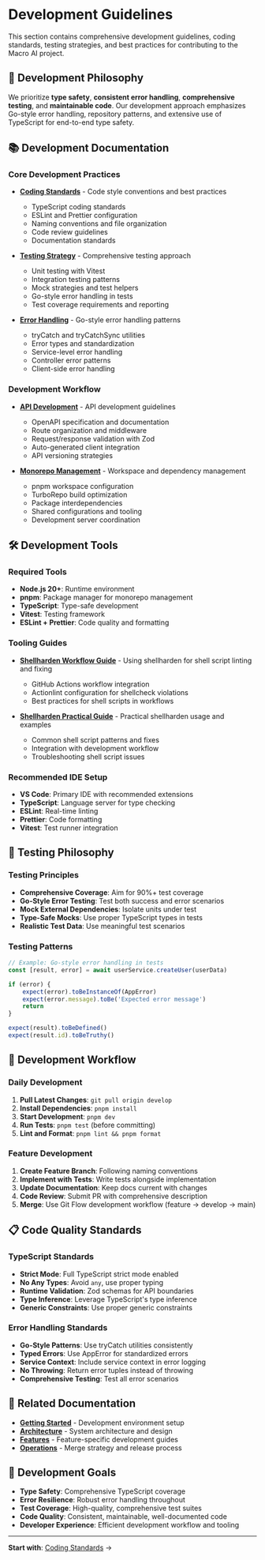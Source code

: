 # Development Guidelines

This section contains comprehensive development guidelines, coding standards, testing strategies, and best practices for
contributing to the Macro AI project.

## 🎯 Development Philosophy

We prioritize **type safety**, **consistent error handling**, **comprehensive testing**, and **maintainable code**.
Our development approach emphasizes Go-style error handling, repository patterns, and extensive use of TypeScript for
end-to-end type safety.

## 📚 Development Documentation

### Core Development Practices

- **[Coding Standards](./coding-standards.md)** - Code style conventions and best practices
  - TypeScript coding standards
  - ESLint and Prettier configuration
  - Naming conventions and file organization
  - Code review guidelines
  - Documentation standards

- **[Testing Strategy](./testing-strategy.md)** - Comprehensive testing approach
  - Unit testing with Vitest
  - Integration testing patterns
  - Mock strategies and test helpers
  - Go-style error handling in tests
  - Test coverage requirements and reporting

- **[Error Handling](./error-handling.md)** - Go-style error handling patterns
  - tryCatch and tryCatchSync utilities
  - Error types and standardization
  - Service-level error handling
  - Controller error patterns
  - Client-side error handling

### Development Workflow

- **[API Development](./api-development.md)** - API development guidelines
  - OpenAPI specification and documentation
  - Route organization and middleware
  - Request/response validation with Zod
  - Auto-generated client integration
  - API versioning strategies

- **[Monorepo Management](./monorepo-management.md)** - Workspace and dependency management
  - pnpm workspace configuration
  - TurboRepo build optimization
  - Package interdependencies
  - Shared configurations and tooling
  - Development server coordination

## 🛠️ Development Tools

### Required Tools

- **Node.js 20+**: Runtime environment
- **pnpm**: Package manager for monorepo management
- **TypeScript**: Type-safe development
- **Vitest**: Testing framework
- **ESLint + Prettier**: Code quality and formatting

### Tooling Guides

- **[Shellharden Workflow Guide](./shellharden_workflow_guide.md)** - Using shellharden for shell script linting and fixing
  - GitHub Actions workflow integration
  - Actionlint configuration for shellcheck violations
  - Best practices for shell scripts in workflows

- **[Shellharden Practical Guide](./shellharden_practical_guide.md)** - Practical shellharden usage and examples
  - Common shell script patterns and fixes
  - Integration with development workflow
  - Troubleshooting shell script issues

### Recommended IDE Setup

- **VS Code**: Primary IDE with recommended extensions
- **TypeScript**: Language server for type checking
- **ESLint**: Real-time linting
- **Prettier**: Code formatting
- **Vitest**: Test runner integration

## 🧪 Testing Philosophy

### Testing Principles

- **Comprehensive Coverage**: Aim for 90%+ test coverage
- **Go-Style Error Testing**: Test both success and error scenarios
- **Mock External Dependencies**: Isolate units under test
- **Type-Safe Mocks**: Use proper TypeScript types in tests
- **Realistic Test Data**: Use meaningful test scenarios

### Testing Patterns

```typescript
// Example: Go-style error handling in tests
const [result, error] = await userService.createUser(userData)

if (error) {
	expect(error).toBeInstanceOf(AppError)
	expect(error.message).toBe('Expected error message')
	return
}

expect(result).toBeDefined()
expect(result.id).toBeTruthy()
```

## 🔄 Development Workflow

### Daily Development

1. **Pull Latest Changes**: `git pull origin develop`
2. **Install Dependencies**: `pnpm install`
3. **Start Development**: `pnpm dev`
4. **Run Tests**: `pnpm test` (before committing)
5. **Lint and Format**: `pnpm lint && pnpm format`

### Feature Development

1. **Create Feature Branch**: Following naming conventions
2. **Implement with Tests**: Write tests alongside implementation
3. **Update Documentation**: Keep docs current with changes
4. **Code Review**: Submit PR with comprehensive description
5. **Merge**: Use Git Flow development workflow (feature → develop → main)

## 📋 Code Quality Standards

### TypeScript Standards

- **Strict Mode**: Full TypeScript strict mode enabled
- **No Any Types**: Avoid `any`, use proper typing
- **Runtime Validation**: Zod schemas for API boundaries
- **Type Inference**: Leverage TypeScript's type inference
- **Generic Constraints**: Use proper generic constraints

### Error Handling Standards

- **Go-Style Patterns**: Use tryCatch utilities consistently
- **Typed Errors**: Use AppError for standardized errors
- **Service Context**: Include service context in error logging
- **No Throwing**: Return error tuples instead of throwing
- **Comprehensive Testing**: Test all error scenarios

## 🔗 Related Documentation

- **[Getting Started](../getting-started/README.md)** - Development environment setup
- **[Architecture](../architecture/README.md)** - System architecture and design
- **[Features](../features/README.md)** - Feature-specific development guides
- **[Operations](../operations/README.md)** - Merge strategy and release process

## 🎯 Development Goals

- **Type Safety**: Comprehensive TypeScript coverage
- **Error Resilience**: Robust error handling throughout
- **Test Coverage**: High-quality, comprehensive test suites
- **Code Quality**: Consistent, maintainable, well-documented code
- **Developer Experience**: Efficient development workflow and tooling

---

**Start with**: [Coding Standards](./coding-standards.md) →

